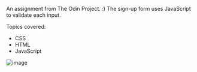 An assignment from The Odin Project. :)
The sign-up form uses JavaScript to validate each input.

Topics covered:
- CSS
- HTML
- JavaScript

![image](https://user-images.githubusercontent.com/73365022/216276388-5875f622-772c-4fe5-a7a7-80167b351875.png)
